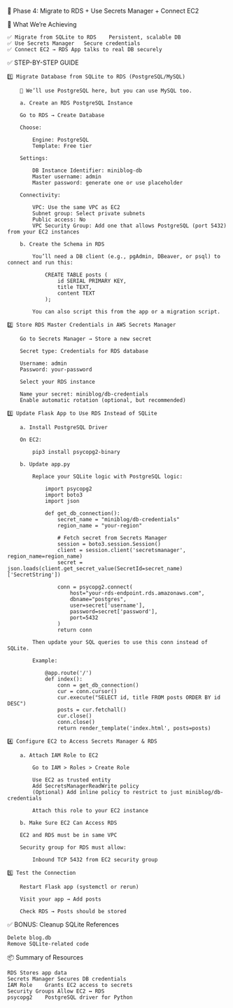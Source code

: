 🚀 Phase 4: Migrate to RDS + Use Secrets Manager + Connect EC2

🧩 What We’re Achieving

    ✅ Migrate from SQLite to RDS	Persistent, scalable DB
    ✅ Use Secrets Manager	Secure credentials
    ✅ Connect EC2 → RDS	App talks to real DB securely


✅ STEP-BY-STEP GUIDE

    1️⃣ Migrate Database from SQLite to RDS (PostgreSQL/MySQL)

        📌 We’ll use PostgreSQL here, but you can use MySQL too.

        a. Create an RDS PostgreSQL Instance

        Go to RDS → Create Database
        
        Choose:

            Engine: PostgreSQL
            Template: Free tier

        Settings:

            DB Instance Identifier: miniblog-db
            Master username: admin
            Master password: generate one or use placeholder

        Connectivity:

            VPC: Use the same VPC as EC2
            Subnet group: Select private subnets
            Public access: No
            VPC Security Group: Add one that allows PostgreSQL (port 5432) from your EC2 instances

        b. Create the Schema in RDS

            You’ll need a DB client (e.g., pgAdmin, DBeaver, or psql) to connect and run this:

                CREATE TABLE posts (
                    id SERIAL PRIMARY KEY,
                    title TEXT,
                    content TEXT
                );

            You can also script this from the app or a migration script.

    2️⃣ Store RDS Master Credentials in AWS Secrets Manager

        Go to Secrets Manager → Store a new secret

        Secret type: Credentials for RDS database

        Username: admin
        Password: your-password

        Select your RDS instance

        Name your secret: miniblog/db-credentials
        Enable automatic rotation (optional, but recommended)

    3️⃣ Update Flask App to Use RDS Instead of SQLite

        a. Install PostgreSQL Driver

        On EC2:

            pip3 install psycopg2-binary

        b. Update app.py

            Replace your SQLite logic with PostgreSQL logic:

                import psycopg2
                import boto3
                import json

                def get_db_connection():
                    secret_name = "miniblog/db-credentials"
                    region_name = "your-region"

                    # Fetch secret from Secrets Manager
                    session = boto3.session.Session()
                    client = session.client('secretsmanager', region_name=region_name)
                    secret = json.loads(client.get_secret_value(SecretId=secret_name)['SecretString'])

                    conn = psycopg2.connect(
                        host="your-rds-endpoint.rds.amazonaws.com",
                        dbname="postgres",
                        user=secret['username'],
                        password=secret['password'],
                        port=5432
                    )
                    return conn

            Then update your SQL queries to use this conn instead of SQLite.

            Example:

                @app.route('/')
                def index():
                    conn = get_db_connection()
                    cur = conn.cursor()
                    cur.execute("SELECT id, title FROM posts ORDER BY id DESC")
                    posts = cur.fetchall()
                    cur.close()
                    conn.close()
                    return render_template('index.html', posts=posts)

    4️⃣ Configure EC2 to Access Secrets Manager & RDS

        a. Attach IAM Role to EC2

            Go to IAM > Roles > Create Role

            Use EC2 as trusted entity
            Add SecretsManagerReadWrite policy
            (Optional) Add inline policy to restrict to just miniblog/db-credentials

            Attach this role to your EC2 instance

        b. Make Sure EC2 Can Access RDS

        EC2 and RDS must be in same VPC

        Security group for RDS must allow:
            
            Inbound TCP 5432 from EC2 security group

    5️⃣ Test the Connection

        Restart Flask app (systemctl or rerun)

        Visit your app → Add posts

        Check RDS → Posts should be stored

✅ BONUS: Cleanup SQLite References

    Delete blog.db
    Remove SQLite-related code

📦 Summary of Resources


    RDS	Stores app data
    Secrets Manager	Secures DB credentials
    IAM Role	Grants EC2 access to secrets
    Security Groups	Allow EC2 ↔ RDS
    psycopg2	PostgreSQL driver for Python
